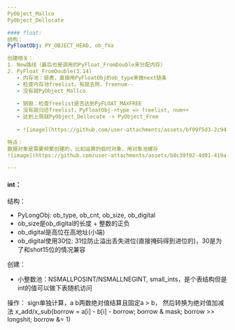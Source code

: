 ```yaml
---
PyObject_Mallco
PyObject_Dellocate

#### float:
结构：  
PyFloatObj: PY_OBJECT_HEAD, ob_fVa  

创建相关：
1. New路线（最后也是调用的PyFloat_FromDouble来分配内存）
2. PyFloat_FromDouble(3.14)
   - 内存池：链表，直接用PyFloatObj的ob_type来做next链条
   - 检查内存池freelist，有就去除，freenum--
   - 没有就PyObject_Mallco
  
   - 销毁：检查freelist是否达到PyFLOAT_MAXFREE
   - 没有就归还freelist，PyFloatObj->type => freelist, num++
   - 达到上限就PyObject_Dellocate -> PyObject_Free
  
   - ![image](https://github.com/user-attachments/assets/bf09f5d3-2c94-474e-b504-64b7bc30dd23)  

特点：
数据对象是需要频繁创建的，比如运算的临时对象，用对象池缓存  
![image](https://github.com/user-attachments/assets/b8c39f02-4d01-419a-a3d1-7dd2194cebff)  

---
```

#### int：  
结构：  
- PyLongObj: ob_type, ob_cnt, ob_size, ob_digital  
- ob_size是ob_digital的长度 + 整数的正负
- ob_digital是高位在高地址(小端)
- ob_digital使用30位: 31位防止溢出丢失进位(直接掩码得到进位的)，30是为了和shot15位的情况兼容

创建：
- 小整数池：NSMALLPOSINT/NSMALLNEGINT, small_ints，是个表结构但是int的值可以做下表随机访问

操作：
sign单独计算，a b两数绝对值结算且固定a > b， 然后转换为绝对值加减法 x_add/x_sub(borrow = a[i] - b[i] - borrow; borrow & mask; borrow >> longshit; borrow &= 1)
